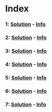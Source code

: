 # Index

### 1: [Solution](challenges/Google/problem1/Solution.java) - [Info](challenges/Google/problem1/README.md)

### 2: [Solution](challenges/Uber/problem2/solution.py) - [Info](challenges/Uber/problem2/README.md)

### 3: [Solution](challenges/Google/problem3/solution.py) - [Info](challenges/Google/problem3/README.md)

### 4: [Solution](challenges/Stripe/problem4/solution.js) - [Info](challenges/Stripe/problem4/README.md)

### 5: [Solution](challenges/JaneStreet/problem5/solution.py) - [Info](challenges/JaneStreet/problem5/README.md)

### 6: [Solution](challenges/Google/problem6/solution.cpp) - [Info](challenges/Google/problem6/README.md)

### 7: [Solution](challenges/Facebook/problem7/solution.py) - [Info](challenges/Facebook/problem7/README.md)